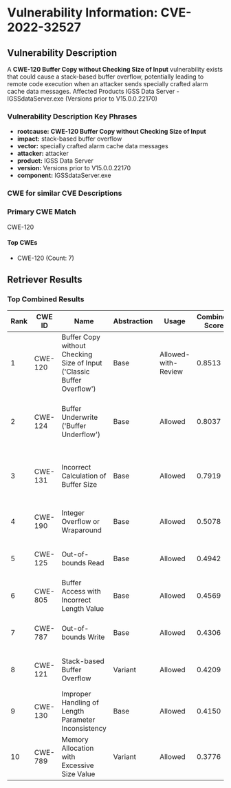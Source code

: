 # Vulnerability Information: CVE-2022-32527

## Vulnerability Description
A **CWE-120 Buffer Copy without Checking Size of Input** vulnerability exists that could cause a stack-based buffer overflow, potentially leading to remote code execution when an attacker sends specially crafted alarm cache data messages. Affected Products IGSS Data Server - IGSSdataServer.exe (Versions prior to V15.0.0.22170)

### Vulnerability Description Key Phrases
- **rootcause:** **CWE-120 Buffer Copy without Checking Size of Input**
- **impact:** stack-based buffer overflow
- **vector:** specially crafted alarm cache data messages
- **attacker:** attacker
- **product:** IGSS Data Server
- **version:** Versions prior to V15.0.0.22170
- **component:** IGSSdataServer.exe

### CWE for similar CVE Descriptions
### Primary CWE Match
CWE-120

#### Top CWEs
- CWE-120 (Count: 7)

## Retriever Results

### Top Combined Results

| Rank | CWE ID | Name | Abstraction | Usage | Combined Score | Retrievers | Individual Scores |
|------|--------|------|-------------|-------|---------------|------------|-------------------|
| 1 | CWE-120 | Buffer Copy without Checking Size of Input ('Classic Buffer Overflow') | Base | Allowed-with-Review | 0.8513 | dense, sparse, graph | dense: 0.659, sparse: 0.437, graph: 0.873 |
| 2 | CWE-124 | Buffer Underwrite ('Buffer Underflow') | Base | Allowed | 0.8037 | dense, sparse, graph | dense: 0.622, sparse: 0.236, graph: 1.000 |
| 3 | CWE-131 | Incorrect Calculation of Buffer Size | Base | Allowed | 0.7919 | dense, sparse, graph | dense: 0.614, sparse: 0.223, graph: 1.000 |
| 4 | CWE-190 | Integer Overflow or Wraparound | Base | Allowed | 0.5078 | sparse, graph | sparse: 0.263, graph: 1.000 |
| 5 | CWE-125 | Out-of-bounds Read | Base | Allowed | 0.4942 | sparse, graph | sparse: 0.239, graph: 1.000 |
| 6 | CWE-805 | Buffer Access with Incorrect Length Value | Base | Allowed | 0.4569 | dense, sparse | dense: 0.657, sparse: 0.224 |
| 7 | CWE-787 | Out-of-bounds Write | Base | Allowed | 0.4306 | sparse, graph | sparse: 0.212, graph: 0.865 |
| 8 | CWE-121 | Stack-based Buffer Overflow | Variant | Allowed | 0.4209 | dense, sparse | dense: 0.596, sparse: 0.276 |
| 9 | CWE-130 | Improper Handling of Length Parameter Inconsistency | Base | Allowed | 0.4150 | dense, sparse | dense: 0.580, sparse: 0.218 |
| 10 | CWE-789 | Memory Allocation with Excessive Size Value | Variant | Allowed | 0.3776 | dense, sparse | dense: 0.575, sparse: 0.212 |

